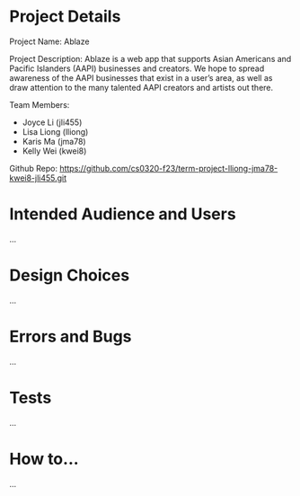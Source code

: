 # Project Details
Project Name: Ablaze

Project Description: Ablaze is a web app that supports Asian Americans and Pacific Islanders (AAPI) businesses and creators. We hope to spread awareness of the AAPI businesses that exist in a user’s area, as well as draw attention to the many talented AAPI creators and artists out there. 

Team Members:
- Joyce Li (jli455)
- Lisa Liong (lliong)
- Karis Ma (jma78)
- Kelly Wei (kwei8)

Github Repo: https://github.com/cs0320-f23/term-project-lliong-jma78-kwei8-jli455.git

# Intended Audience and Users
...

# Design Choices
...

# Errors and Bugs
...

# Tests
...

# How to...
...